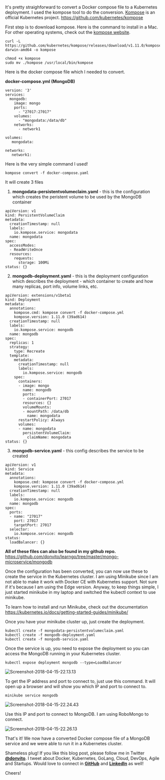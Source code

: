 It's pretty straighforward to convert a Docker compose file to a Kubernetes deployment. I used the kompose tool to do the conversion. [Kompose](http://kompose.io/) is an official Kubernetes project.
https://github.com/kubernetes/kompose

First step is to download kompose. Here is the command to install in a Mac. For other operating systems, check out the [kompose website](http://kompose.io/).
```
curl -L https://github.com/kubernetes/kompose/releases/download/v1.11.0/kompose-darwin-amd64 -o kompose

chmod +x kompose
sudo mv ./kompose /usr/local/bin/kompose
```

Here is the docker compose file which I needed to convert.

**docker-compose.yml (MongoDB)**
```
version: '3'
services:
  mongodb:
    image: mongo
    ports:
      - "27017:27017"
    volumes:
      - "mongodata:/data/db"
    networks:
      - network1

volumes:
   mongodata:

networks:
   network1:
```

Here is the very simple command I used!
```
kompose convert -f docker-compose.yaml
```

It will create 3 files 

1. **mongodata-persistentvolumeclaim.yaml** - this is the configuration which creates the peristent volume to be used by the MongoDB container
```
apiVersion: v1
kind: PersistentVolumeClaim
metadata:
  creationTimestamp: null
  labels:
    io.kompose.service: mongodata
  name: mongodata
spec:
  accessModes:
  - ReadWriteOnce
  resources:
    requests:
      storage: 100Mi
status: {}
```

2. **mongodb-deployment.yaml** - this is the deployment configuration which describes the deployment - which container to create and how many replicas, port info, volume links, etc.
```
apiVersion: extensions/v1beta1
kind: Deployment
metadata:
  annotations:
    kompose.cmd: kompose convert -f docker-compose.yml
    kompose.version: 1.11.0 (39ad614)
  creationTimestamp: null
  labels:
    io.kompose.service: mongodb
  name: mongodb
spec:
  replicas: 1
  strategy:
    type: Recreate
  template:
    metadata:
      creationTimestamp: null
      labels:
        io.kompose.service: mongodb
    spec:
      containers:
      - image: mongo
        name: mongodb
        ports:
        - containerPort: 27017
        resources: {}
        volumeMounts:
        - mountPath: /data/db
          name: mongodata
      restartPolicy: Always
      volumes:
      - name: mongodata
        persistentVolumeClaim:
          claimName: mongodata
status: {}
```

3. **mongodb-service.yaml** - this config describes the service to be created
```
apiVersion: v1
kind: Service
metadata:
  annotations:
    kompose.cmd: kompose convert -f docker-compose.yml
    kompose.version: 1.11.0 (39ad614)
  creationTimestamp: null
  labels:
    io.kompose.service: mongodb
  name: mongodb
spec:
  ports:
  - name: "27017"
    port: 27017
    targetPort: 27017
  selector:
    io.kompose.service: mongodb
status:
  loadBalancer: {}
```

**All of these files can also be found in my github repo.**
https://github.com/donvito/learngo/tree/master/mongo-microservice/mongodb

Once the configuration has been converted, you can now use these to create the service in the Kubernetes cluster. I am using Minikube since I am not able to make it work with Docker CE with Kubernetes support. Not sure if it's because I am using the Edge version. Anyway, to keep things simple, I just started minikube in my laptop and switched the kubectl context to use minikube. 

To learn how to install and run Minikube, check out the documentation
https://kubernetes.io/docs/getting-started-guides/minikube/

Once you have your minikube cluster up, just create the deployment.

```
kubectl create -f mongodata-persistentvolumeclaim.yaml
kubectl create -f mongodb-deployment.yaml
kubectl create -f mongodb-service.yaml
```

Once the service is up, you need to expose the deployment so you can access the MongoDB running in your Kubernetes cluster.

```
kubectl expose deployment mongodb --type=LoadBalancer
```

![Screenshot-2018-04-15-22.13.13](https://www.melvinvivas.com/content/images/2018/04/Screenshot-2018-04-15-22.13.13.png)

To get the IP address and port to connect to, just use this command. It will open up a browser and will show you which IP and port to connect to.
```
minikube service mongodb
```

![Screenshot-2018-04-15-22.24.43](https://www.melvinvivas.com/content/images/2018/04/Screenshot-2018-04-15-22.24.43.png)

Use this IP and port to connect to MongoDB. I am using RoboMongo to connect.

![Screenshot-2018-04-15-22.26.13](https://www.melvinvivas.com/content/images/2018/04/Screenshot-2018-04-15-22.26.13.png)

That's it! We now have a converted Docker compose file of a MongoDB service and we were able to run it in a Kubernetes cluster.

Shameless plug! If you like this blog post, please follow me in Twitter **[@donvito](https://twitter.com/donvito)**. I tweet about Docker, Kubernetes, GoLang, Cloud, DevOps, Agile and Startups. Would love to connect in **[GitHub](https://github.com/donvito)** and **[LinkedIn](https://www.linkedin.com/in/melvinvivas/)** as well!

Cheers!
